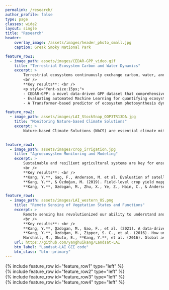```yaml
---
permalink: /research/
author_profile: false
type: page
classes: wide2
layout: single
title: "Research"
header:
    overlay_image: /assets/images/header_photo_small.jpg
    caption: Greak Smoky National Park

feature_row1:
  - image_path: assets/images/CEDAR-GPP_video.gif
    title: "Terrestrial Ecosystem Carbon and Water Dynamics"
    excerpt: >
        Terrestrial ecosystems continuously exchange carbon, water, and energy with the atmosphere, processes that are fundamental to ecosystem functioning and crucial for regulating Earth’s climate. For instance, in recent decades, ecosystems have removed one-third of anthropogenic carbon emissions, partly mitigating climate change. Despite the importance, quantitatively understanding ecosystem carbon and water dynamics, especially in response to environmental and climatic changes, remains a significant challenge. This is due to the intrinsic complexity of these processes and a lack of direct observations at scale. We develop novel frameworks to robustly quantify ecosystem carbon and water dynamics, by integrating ground-based measurements (e.g. eddy covariance), satellite remote sensing, and advanced machine/deep learning. We answer fundamental questions on how ecosystem functions and services are changing, improving our predictive understanding of the Earth system. <br />
        <br />
        **Key results**: <br />
        <p style="font-size:15px;">
        - CEDAR-GPP: a novel data-driven GPP dataset that comprehensively represent CO2 fertilization effect on global photosynthesis. **Kang, Y.**,  et al., 2024, ESSD [preprint](https://doi.org/10.5194/essd-2023-337)   <br />
        - Evaluating automated Machine Learning for quantifying ecosystem productivities. Gaber, M., **Kang, Y.** et al Biogeosciences, 2024. [paper](https://doi.org/10.5194/bg-21-2447-2024)  <br />
        - A Transformer-based predictor of ecosystem photosynthesis dynamics:  Nakagawa, R., ... **Kang, Y.** (2023). CVPR MultiEarth Workshop. [preprint](https://arxiv.org/pdf/2306.13815.pdf) </p>

feature_row2:
  - image_path: assets/images/LAI_StockSnap_OOP3TR13DA.jpg
    title: "Monitoring Nature-based Climate Solutions"
    excerpt: >
        Nature-based Climate Solutions (NbCS) are essential climate mitigation strategies, aiming to enhance CO<sub>2</sub> sequestration through the restoration, protection, and management of ecosystems, such as forests, grasslands, and croplands. These strategies offer substantial near-term mitigation potential but face significant challenges, particularly in the monitoring and measurement of their carbon benefits and cooling effects. Our research is dedicated to building robust, scalable, and cost-effective frameworks to comprehensively evaluate the carbon offset results of NbCS projects, by leveraging multi-source remote sensing, ground-based measurements, and deep learning techniques. <br />
        

feature_row3:
  - image_path: assets/images/crop_irrigation.jpg
    title: "Agroecosystem Monitoring and Modeling"
    excerpt: >
        Sustainable and resilient agricultural systems are key for ensuring global food security and mitigating climate change. Effective management of these systems requires close monitoring and robust modeling of key processes - such as crop water use, development, productivity, and carbon sequestration. These capabilities enhance our understanding of agroecosystem dynamics and inform decision-making in response to changing climatic and socio-economic conditions. Our research leverages cross-platform remote sensing, in situ measurements, process-based models, data assimilation, and machine learning techniques, to develop robust, scalable, and cost-effective systems for monitoring agroecosystem processes and modeling the impacts of management and environmental changes. <br /> 
        <br />
        **Key results**: <br />
        **Kang, Y.**, Gao, F., Anderson, M. et al. Evaluation of satellite Leaf Area Index in California vineyards for improving water use estimation. Irrig Sci (2022). [link](https://doi.org/10.1007/s00271-022-00798-8) <br />
        **Kang, Y.**, & Özdoğan, M. (2019). Field-level crop yield mapping with Landsat using a hierarchical data assimilation approach. *Remote Sensing of Environment*, *228*, 144–163. [link](https://doi.org/10.1016/j.rse.2019.04.005) <br />
        **Kang, Y.**, Ozdogan, M., Zhu, X., Ye, Z., Hain, C., & Anderson, M. (2020). Comparative assessment of environmental variables and machine learning algorithms for maize yield prediction in the US Midwest. *Environmental Research Letters*, *15*(6). [link](https://doi.org/10.1088/1748-9326/ab7df9) <br/> 

feature_row4:
  - image_path: assets/images/LAI_western_US.png
    title: "Remote Sensing of Vegetation States and Functions"
    excerpt: >
        Remote sensing has revolutionized our ability to understand and sustainably manage ecosystems across diverse spatial and temporal scales, enabling us to track global vegetation changes, monitor the global carbon cycle, advance precision agriculture, and enhance disaster and risk management, etc. Our mission is to develop robust methodologies and datasets that accurately quantify vegetation dynamics using across-platform remote sensing data, at the spatial and temporal scales crucial for scientific inquiry and informed decision-making. We place a strong emphasis on the comprehensive quantification of uncertainties in remote sensing based data and are committed to open science and open data. <br />
        <br />
        **Key results**: <br />
        **Kang, Y.**, Ozdogan, M., Gao, F., et al. (2021). A data-driven approach to estimate leaf area index for Landsat images over the contiguous US. Remote Sensing of Environment, 258, 112383. [link](https://doi.org/10.1016/j.rse.2021.112383)  <br />
        **Kang, Y.**, Özdoğan, M., Zipper, S. C., et al. (2016). How universal is the relationship between remotely sensed vegetation indices and crop leaf area index? A global assessment. Remote Sensing, 8(7), 597. [link](https://doi.org/10.3390/rs8070597)  <br />
        Marshall, M., Okuto, E., **Kang, Y.**, et al. (2016). Global assessment of Vegetation Index and Phenology Lab (VIP) and Global Inventory Modeling and Mapping Studies (GIMMS) version 3 products. Biogeosciences, 13(3), 625–639. [link](https://doi.org/10.5194/bg-13-625-2016)      
    url: https://github.com/yanghuikang/Landsat-LAI
    btn_label: "Landsat-LAI GEE code"
    btn_class: "btn--primary"
---
```


{% include feature_row id="feature_row1" type="left" %}  
{% include feature_row id="feature_row2" type="left" %}  
{% include feature_row id="feature_row3" type="left" %}  
{% include feature_row id="feature_row4" type="left" %}

